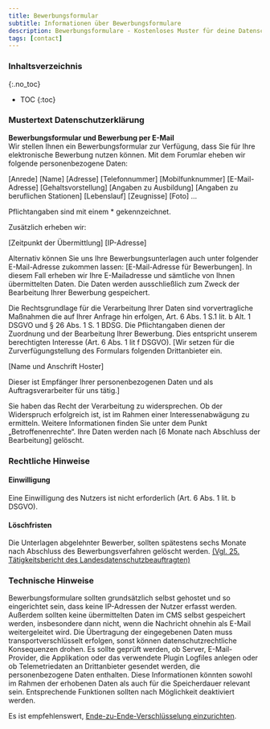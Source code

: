 ```yaml
---
title: Bewerbungsformular
subtitle: Informationen über Bewerbungsformulare
description: Bewerbungsformulare - Kostenloses Muster für deine Datenschutzerklärung inkl. technischer und juristischer Hinweise.
tags: [contact]
---
```

### Inhaltsverzeichnis
{:.no_toc}
* TOC
{:toc}

### Mustertext Datenschutzerklärung
**Bewerbungsformular und Bewerbung per E-Mail**  
Wir stellen Ihnen ein Bewerbungsformular zur Verfügung, dass Sie für Ihre elektronische Bewerbung nutzen können. Mit dem Forumlar eheben wir folgende personenbezogene Daten:

[Anrede]
[Name]
[Adresse]
[Telefonnummer]
[Mobilfunknummer]
[E-Mail-Adresse]
[Gehaltsvorstellung]
[Angaben zu Ausbildung]
[Angaben zu beruflichen Stationen]
[Lebenslauf]
[Zeugnisse]
[Foto]
…

Pflichtangaben sind mit einem * gekennzeichnet.

Zusätzlich erheben wir:

[Zeitpunkt der Übermittlung]
[IP-Adresse]

Alternativ können Sie uns Ihre Bewerbungsunterlagen auch unter folgender E-Mail-Adresse zukommen lassen: [E-Mail-Adresse für Bewerbungen]. In diesem Fall erheben wir Ihre E-Mailadresse und sämtliche von Ihnen übermittelten Daten.
Die Daten werden ausschließlich zum Zweck der Bearbeitung Ihrer Bewerbung gespeichert.

Die Rechtsgrundlage für die Verarbeitung Ihrer Daten sind vorvertragliche Maßnahmen die auf Ihrer Anfrage hin erfolgen, Art. 6 Abs. 1 S.1 lit. b Alt. 1 DSGVO und § 26 Abs. 1 S. 1 BDSG. Die Pflichtangaben dienen der Zuordnung und der Bearbeitung Ihrer Bewerbung. Dies entspricht unserem berechtigten Interesse (Art. 6 Abs. 1 lit f DSGVO). 
[Wir setzen für die Zurverfügungstellung des Formulars folgenden Drittanbieter ein.

[Name und Anschrift Hoster]

Dieser ist Empfänger Ihrer personenbezogenen Daten und als Auftragsverarbeiter für uns tätig.]

Sie haben das Recht der Verarbeitung zu widersprechen. Ob der Widerspruch erfolgreich ist, ist im Rahmen einer Interessenabwägung zu ermitteln. Weitere Informationen finden Sie unter dem Punkt „Betroffenenrechte“.
Ihre Daten werden nach [6 Monate nach Abschluss der Bearbeitung] gelöscht.

### Rechtliche Hinweise
#### Einwilligung
Eine Einwilligung des Nutzers ist nicht erforderlich (Art. 6 Abs. 1 lit. b DSGVO).
#### Löschfristen
Die Unterlagen abgelehnter Bewerber, sollten spätestens sechs Monate nach Abschluss des Bewerbungsverfahren gelöscht werden. [(Vgl. 25. Tätigkeitsbericht des Landesdatenschutzbeauftragten)](https://www.datenschutz-bayern.de/tbs/tb25/k11.html#11.8.2)

### Technische Hinweise
Bewerbungsformulare sollten grundsätzlich selbst gehostet und so eingerichtet sein, dass keine IP-Adressen der Nutzer erfasst werden. Außerdem sollten keine übermittelten Daten im CMS selbst gespeichert werden, insbesondere dann nicht, wenn die Nachricht ohnehin als E-Mail weitergeleitet wird. Die Übertragung der eingegebenen Daten muss transportverschlüsselt erfolgen, sonst können datenschutzrechtliche Konsequenzen drohen. Es sollte geprüft werden, ob Server, E-Mail-Provider, die Applikation oder das verwendete Plugin Logfiles anlegen oder ob Telemetriedaten an Drittanbieter gesendet werden, die personenbezogene Daten enthalten. Diese Informationen könnten sowohl im Rahmen der erhobenen Daten als auch für die Speicherdauer relevant sein. Entsprechende Funktionen sollten nach Möglichkeit deaktiviert werden.

Es ist empfehlenswert, [Ende-zu-Ende-Verschlüsselung einzurichten](https://medium.com/eddy-der-infosec-frosch/das-sichere-wordpress-kontaktformular-mit-ende-zu-ende-verschl%C3%BCsselung-d1a500d50a22).
